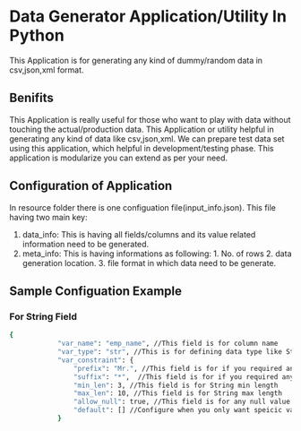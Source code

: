 # Data Generator Application/Utility In Python
This Application is for generating any kind of dummy/random data in csv,json,xml format.

## Benifits
This Application is really useful for those who want to play with data without touching the actual/production data.
This Application or utility helpful in generating any kind of data like csv,json,xml.
We can prepare test data set using this application, which helpful in development/testing phase.
This application is modularize you can extend as per your need.

## Configuration of Application
In resource folder there is one configuation file(input_info.json).
This file having two main key:
1. data_info: This is having all fields/columns  and its value related information need to be generated.
2. meta_info: This is having informations as following:
              1. No. of rows
              2. data generation location.
              3. file format in which data need to be generate.

## Sample Configuation Example
### For String Field
```bash
{
			"var_name": "emp_name", //This field is for column name
			"var_type": "str", //This is for defining data type like String
			"var_constraint": {
				"prefix": "Mr.", //This field is for if you required any prefix in String
				"suffix": "*",  //This field is for if you required any sufix in String
				"min_len": 3, //This field is for String min length
				"max_len": 10, //This field is for String max length
				"allow_null": true, //This field is for any null value.
				"default": [] //Configure when you only want speicic value in generation of data instead of above
			}
```





